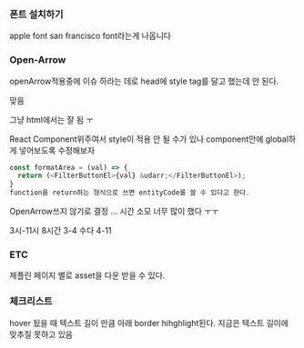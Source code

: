 


### 폰트 설치하기 


apple font
san francisco font라는게 나옵니다

### Open-Arrow

openArrow적용중에 이슈 하라는 데로 head에 style tag를 달고 했는데 안 된다. 

맞음 

그냥 html에서는 잘 됨 ㅜ

React Component위주여서 style이 적용 안 될 수가 있나 component안에 global하게 넣어보도록 수정해보자 

```js
const formatArea = (val) => {
  return (<FilterButtonEl>{val} &udarr;</FilterButtonEl>);
}
function을 return하는 형식으로 쓰면 entityCode를 쓸 수 있다고 한다. 

```

OpenArrow쓰지 않기로 결정 ... 시간 소모 너무 많이 했다 ㅜㅜ

3시-11시 8시간 
3-4 수다 
4-11

### ETC 

제플린 페이지 별로 asset을 다운 받을 수 있다. 


### 체크리스트 

hover 됬을 때 텍스트 길이 만큼 아래 border hihghlight된다. 
지금은 텍스트 길이에 맞추질 못하고 있음 